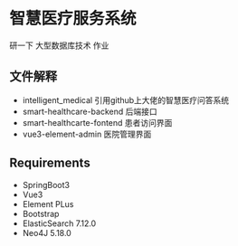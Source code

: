 # 智慧医疗服务系统
研一下 大型数据库技术 作业
## 文件解释
+ intelligent_medical 引用github上大佬的智慧医疗问答系统
+ smart-healthcare-backend 后端接口
+ smart-healthcarte-fontend 患者访问界面
+ vue3-element-admin 医院管理界面
## Requirements
+ SpringBoot3
+ Vue3
+ Element PLus
+ Bootstrap
+ ElasticSearch 7.12.0
+ Neo4J 5.18.0
